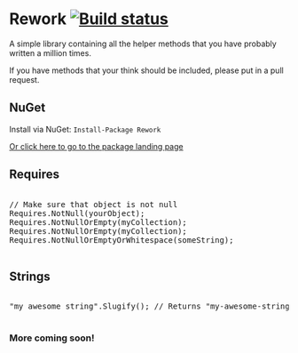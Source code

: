 # Rework  [![Build status](https://ci.appveyor.com/api/projects/status/gpo5a4kjm97p7ews?svg=true)](https://ci.appveyor.com/project/Lukejkw/rework)

A simple library containing all the helper methods that you have probably written a million times.

If you have methods that your think should be included, please put in a pull request.

## NuGet

Install via NuGet: ``` Install-Package Rework ```

[Or click here to go to the package landing page](https://www.nuget.org/packages/Rework)

## Requires

<pre>

// Make sure that object is not null
Requires.NotNull(yourObject);
Requires.NotNullOrEmpty(myCollection);
Requires.NotNullOrEmpty(myCollection);
Requires.NotNullOrEmptyOrWhitespace(someString);

</pre>

## Strings

<pre>

"my awesome string".Slugify(); // Returns "my-awesome-string"

</pre>

### More coming soon!

